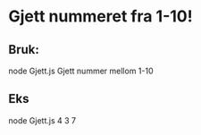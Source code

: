 # Gjett nummeret fra 1-10!

## Bruk:
node Gjett.js
Gjett nummer mellom 1-10

## Eks
node Gjett.js
4
3
7

